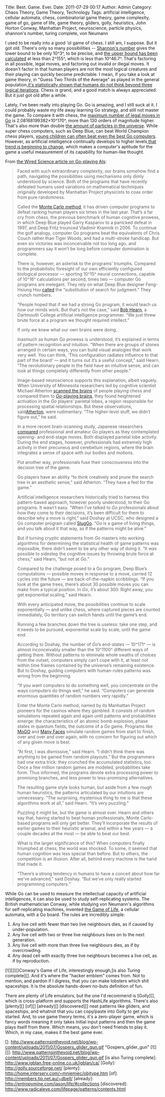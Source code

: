 Title: Best. Game. Ever.
Date: 2011-07-29 00:17
Author: Admin
Category: Chaos Theory, Game Theory, Technology
Tags: artificial intelligence, cellular automata, chess, combinatorial game theory, game complexity, game of go, game of life, game theory, gliders, golly, heuristics, John Horton Conway, Manhattan Project, neuroscience, particle physics, shannon's number, turing complete, von Neumann

I used to be really into a good 'ol game of chess. I still am, I
suppose. But it got old. There's only so many possibilities --
[Shannon's number][] gives the lower bound to be only 10^3^, to be
precise, and [the upper bound has been calculated][] at less than
2^155^, which is less than 10^46.7^. That's factoring in all possible,
legal moves, and factoring out invalid or illegal moves. It doesn't
factor in that human players are not the most logical creatures and
their playing can quickly become predictable. I mean, if you take a look
at game theory, in "Guess Two Thirds of the Average" as played in the
general population,[it's statistically shown that humans do not think
beyond three logical iterations][]. Chess is grand, and a good match is
always appreciated. But it just got old after a while.

Lately, I've been really into playing Go. Go is amazing, and I still
suck at it. I could probably waste my life away learning Go strategy,
and still not master the game. To compare it with chess, the [maximum
number of legal moves in Go][] is 2.08168199382×10^170^, more than 130
orders of magnitude higher. That's also more than double [the amount of
particles in the universe][]. While super chess computers, such as Deep
Blue, can beat World Champion chess players, [young children can often
beat even the best Go computers][]. However, as artificial intelligence
continually develops to higher levels,[that trend is beginning to
change][], which makes a computer's aptitude for the game a useful
measurement of its capability for human-like thought.

From [the Wired Science article on Go-playing AIs][that trend is
beginning to change]:

> Faced with such extraordinary complexity, our brains somehow find a
> path, navigating the possibilities using mechanisms only dimly
> understood by science. Both of the programs that have recently
> defeated humans used variations on mathematical techniques originally
> developed by Manhattan Project physicists to coax order from pure
> randomness.
>
> Called the [Monte Carlo method][], it has driven computer programs to
> defeat ranking human players six times in the last year. That’s a far
> cry from chess, the previous benchmark of human cognitive prowess, in
> which Deep Blue played Garry Kasparov to a panicked defeat in 1997,
> and Deep Fritz trounced Vladimir Kramnik in 2006. To continue the golf
> analogy, computer Go programs beat the equivalents of Chris Couch
> rather than Tiger Woods, and had a multi-stroke handicap. But even six
> victories was inconceivable not too long ago, and programmers say it
> won’t be long before computer domination is complete.
>
> There is, however, an asterisk to the programs’ triumphs. Compared to
> the probabilistic foresight of our own efficiently configured
> biological processor — sporting 10^15^ neural connections, capable of
> 10^16^ calculations per second, times two — computer Go programs are
> inelegant. They rely on what Deep Blue designer Feng-Hsiung Hsu
> [called][] the “substitution of search for judgment.” They crunch
> numbers.
>
> “People hoped that if we had a strong Go program, it would teach us
> how our minds work. But that’s not the case,” said [Bob Hearn][], a
> Dartmouth College artificial intelligence programmer. “We just threw
> brute force at a program we thought required intellect.”
>
> If only we knew what our own brains were doing.
>
> Inasmuch as human *Go* prowess is understood, it’s explained in terms
> of pattern recognition and intuition. “When there are groups of stones
> arranged in certain ways, you can build visual analogies that work
> very well. You can think, ‘This configuration radiates influence to
> that part of the board’ — and it turns out it’s a useful concept,”
> said Hearn. “The revolutionary people in the field have an intuitive
> sense, and can look at things completely differently from other
> people.”
>
> Image-based neuroscience supports this explanation, albeit vaguely.
> When University of Minnesota researchers led by cognitive scientist
> Michael Atherton [scanned the brains][] of people playing chess and
> compared them to [*Go*-playing brains][], they found heightened
> activation in the *Go* players’ parietal lobes, a region responsible
> for processing spatial relationships. But these observations,
> said[Atherton][], were rudimentary. “The higher-level stuff, we didn’t
> figure out,” he said.
>
> In a more recent brain-scanning study, Japanese researchers
> [compared][] professional and amateur *Go* players as they
> contemplated opening- and end-stage moves. Both displayed parietal
> lobe activity. During the end stages, however, professionals had
> extremely high activity in their precuneus and cerebellum regions,
> where the brain integrates a sense of space with our bodies and
> motions.
>
> Put another way, professionals fuse their consciousness into the
> decision tree of the game.
>
> Go players have an ability “to think creatively and prune the search
> tree in an aesthetic sense,” said Atherton. “They have a feel for the
> game.”
>
> Artificial intelligence researchers historically tried to harness this
> pattern-based approach, however poorly understood, to their Go
> programs. It wasn’t easy. “When I’ve talked to *Go* professionals
> about how they come to their decisions, it’s been difficult for them
> to describe why a move is right,” said Doshay at UCSC, who designed a
> Go computer program called [SlugGo][]. “*Go* is a game of living
> things, and you talk about it that way, as if the patterns might be
> alive.”
>
> But if turning cryptic statements from *Go* masters into working
> algorithms for determining the statistical health of game patterns was
> impossible, there didn’t seem to be any other way of doing it. “It was
> possible to sidestep the cognitive issues by throwing brute force at
> chess,” said Hearn, “but not at *Go*.”
>
> Compared to the challenge posed to a Go program, Deep Blue’s
> computations — possible moves in response to a move, carried 12 cycles
> into the future — are back-of-the-napkin scribblings. “If you look at
> the game trees, there’s about 30 possible moves you can make from a
> typical position. In *Go*, it’s about 300. Right away, you get
> exponential scaling,” said Hearn.
>
> With every anticipated move, the possibilities continue to scale
> exponentially — and unlike chess, where captured pieces are counted
> immediately, *Go* territory can switch hands until the game’s end.
>
> Running a few branches down the tree is useless: take one step, and it
> needs to be pursued, exponential scale by scale, until the game end.
>
> According to Doshay, the number of *Go*’s end-states — 10^171^ — is
> almost inconceivably smaller than the 10^1100^ different ways of
> getting there. Without patterns to eliminate whole swaths of choices
> from the outset, computers simply can’t cope with it, at least not
> within time frames contained by the universe’s remaining existence.
> But to Doshay, guiding computers with human-rules patterns was wrong
> from the beginning.
>
> “If you want computers to do something well, you concentrate on the
> ways computers do things well,” he said. “Computers can generate
> enormous quantities of random numbers very rapidly.”
>
> Enter the Monte Carlo method, named by its Manhattan Project pioneers
> for the casinos where they gambled. It consists of random simulations
> repeated again and again until patterns and probabilities emerge: the
> characteristics of an atomic bomb explosion, phase states in quantum
> fields, the outcome of a *Go* game. Programs like [MoGO][] and [Many
> Faces][] simulate random games from start to finish, over and over and
> over again, with no concern for figuring out which of any given move
> is best.
>
> “At first, I was dismissive,” said Hearn. “I didn’t think there was
> anything to be gained from random playouts.” But the programmers had
> one extra trick: they crunched the accumulated statistics, too. Once a
> few million random games are modeled, probabilities take form. Thus
> informed, the programs devote extra processing power to promising
> branches, and less power to less-promising alternatives.
>
> The resulting game style looks human, but aside from a few rough human
> heuristics, the patterns articulated by our intuitions are
> unnecessary. “The surprising, mysterious thing to me is that these
> algorithms work at all,” said Hearn. “It’s very puzzling.”
>
> Puzzling it might be, but the game is almost over. Hearn and others
> say that, having started to beat human professionals, Monte
> Carlo-based programs will only get better. They’ll incorporate the
> results of earlier games to their heuristic arsenal, and within a few
> years — a couple decades at the most — be able to beat our best.
>
> What is the larger significance of this? When computers finally
> triumphed at chess, the world was shocked. To some, it seemed that
> human cognition was less special than before. But to others, the
> competition is an illusion. After all, behind every machine is the
> hand that made it.
>
> “There’s a strong tendency in humans to have a conceit about how far
> we’ve advanced,” said Doshay. “But we’ve only really started
> programming computers.”

While Go can be used to measure the intellectual capacity of artificial
intelligences, it can also be used to study self-replicating systems.
The British mathematician Conway, while studying von Neumann's
algorithms for self-replicating machines, invented [the Game of Life][],
a cellular automata, with a Go board. The rules are incredibly simple:

1.  Any live cell with fewer than two live neighbours dies, as if caused
    by under-population.
2.  Any live cell with two or three live neighbours lives on to the next
    generation.
3.  Any live cell with more than three live neighbours dies, as if by
    overcrowding.
4.  Any dead cell with exactly three live neighbours becomes a live
    cell, as if by reproduction.

[![][]][]Conway's Game of Life, interestingly enough,[is also Turing
complete][]. And it's where the "hacker emblem" comes from. Not to
mention, and pardon if I digress, that you can make lobsters which shit
spaceships. It is the absolute hands-down no-buts definition of fun.

There are plenty of Life emulators, but the one I'd recommend is
[Golly][], which is cross-platform and supports the HashLife algorithms.
There's also [plenty][] [of][] [already][] [discovered][] neat patterns
like gliders, and spaceships, and whatnot that you can copy/paste into
Golly to get you started. And, to use game theory terms, it's a
zero-player game, which is fancy words meaning it only takes initial
input patterns and then the game plays itself from there. Which means,
you don't need friends to play it. Which, in my case, makes it the best
game ever.

  [Shannon's number]: https://secure.wikimedia.org/wikipedia/en/wiki/Shannon_number
  [the upper bound has been calculated]: http://homepages.cwi.nl/~tromp/chess/chess.html
  [it's statistically shown that humans do not think beyond three
  logical iterations]: http://www.patternsinthevoid.net/blog/2011/06/game-theory-anarchism-ii-how-information-can-smash-the-state/
  [maximum number of legal moves in Go]: https://secure.wikimedia.org/wikipedia/en/wiki/Go_and_mathematics
  [the amount of particles in the universe]: http://www.strangehorizons.com/2001/20010402/biggest_numbers.shtml
  [young children can often beat even the best Go computers]: http://www.usgo.org/resources/whatisgo.html
  [that trend is beginning to change]: http://www.wired.com/wiredscience/2009/03/gobrain/
  [Monte Carlo method]: http://en.wikipedia.org/wiki/Monte_Carlo_method
  [called]: http://www.spectrum.ieee.org/print/5552
  [Bob Hearn]: http://www.dartmouth.edu/%7Erah/
  [scanned the brains]: http://www.ncbi.nlm.nih.gov/pubmed/12589885
  [*Go*-playing brains]: http://www.ncbi.nlm.nih.gov/pubmed/12589886
  [Atherton]: http://www.tc.umn.edu/%7Eathe0007/
  [compared]: http://cat.inist.fr/?aModele=afficheN&cpsidt=16711741
  [SlugGo]: http://senseis.xmp.net/?SlugGo
  [MoGO]: http://senseis.xmp.net/?MoGo
  [Many Faces]: http://www.smart-games.com/manyfaces.html
  [the Game of Life]: https://secure.wikimedia.org/wikipedia/en/wiki/Conway%27s_Game_of_Life
  []: http://www.patternsinthevoid.net/blog/wp-content/uploads/2011/07/Gospers_glider_gun.gif
    "Gospers_glider_gun"
  [![][]]: http://www.patternsinthevoid.net/blog/wp-content/uploads/2011/07/Gospers_glider_gun.gif
  [is also Turing complete]: http://www.igblan.free-online.co.uk/igblan/ca/
  [Golly]: http://golly.sourceforge.net/
  [plenty]: http://home.interserv.com/~mniemiec/objtype.htm
  [of]: http://members.tip.net.au/~dbell/
  [already]: http://entropymine.com/jason/life/#collections
  [discovered]: http://www.radicaleye.com/lifepage/patterns/contents.html
